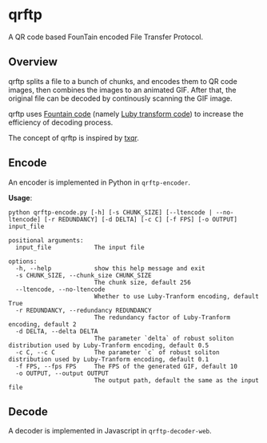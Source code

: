 # qrftp

A QR code based FounTain encoded File Transfer Protocol.

## Overview

qrftp splits a file to a bunch of chunks, and encodes them to QR code images, then combines the images to an animated GIF. After that, the original file can be decoded by continously scanning the GIF image.

qrftp uses [Fountain code](https://en.wikipedia.org/wiki/Fountain_code) (namely [Luby transform code](https://en.wikipedia.org/wiki/Luby_transform_code)) to increase the efficiency of decoding process.

The concept of qrftp is inspired by [txqr](https://github.com/divan/txqr).

## Encode

An encoder is implemented in Python in `qrftp-encoder`.

**Usage**:

```
python qrftp-encode.py [-h] [-s CHUNK_SIZE] [--ltencode | --no-ltencode] [-r REDUNDANCY] [-d DELTA] [-c C] [-f FPS] [-o OUTPUT] input_file

positional arguments:
  input_file            The input file

options:
  -h, --help            show this help message and exit
  -s CHUNK_SIZE, --chunk_size CHUNK_SIZE
                        The chunk size, default 256
  --ltencode, --no-ltencode
                        Whether to use Luby-Tranform encoding, default True
  -r REDUNDANCY, --redundancy REDUNDANCY
                        The redundancy factor of Luby-Tranform encoding, default 2
  -d DELTA, --delta DELTA
                        The parameter `delta` of robust soliton distribution used by Luby-Tranform encoding, default 0.5
  -c C, --c C           The parameter `c` of robust soliton distribution used by Luby-Tranform encoding, default 0.1
  -f FPS, --fps FPS     The FPS of the generated GIF, default 10
  -o OUTPUT, --output OUTPUT
                        The output path, default the same as the input file
```

## Decode

A decoder is implemented in Javascript in `qrftp-decoder-web`.
